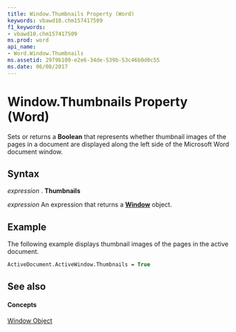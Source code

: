 ```yaml
---
title: Window.Thumbnails Property (Word)
keywords: vbawd10.chm157417509
f1_keywords:
- vbawd10.chm157417509
ms.prod: word
api_name:
- Word.Window.Thumbnails
ms.assetid: 2979b109-e2e6-34de-539b-53c46b0d0c55
ms.date: 06/08/2017
---
```



# Window.Thumbnails Property (Word)

Sets or returns a  **Boolean** that represents whether thumbnail images of the pages in a document are displayed along the left side of the Microsoft Word document window.


## Syntax

 _expression_ . **Thumbnails**

 _expression_ An expression that returns a **[Window](window-object-word.md)** object.


## Example

The following example displays thumbnail images of the pages in the active document.


```vb
ActiveDocument.ActiveWindow.Thumbnails = True
```


## See also


#### Concepts


[Window Object](window-object-word.md)

